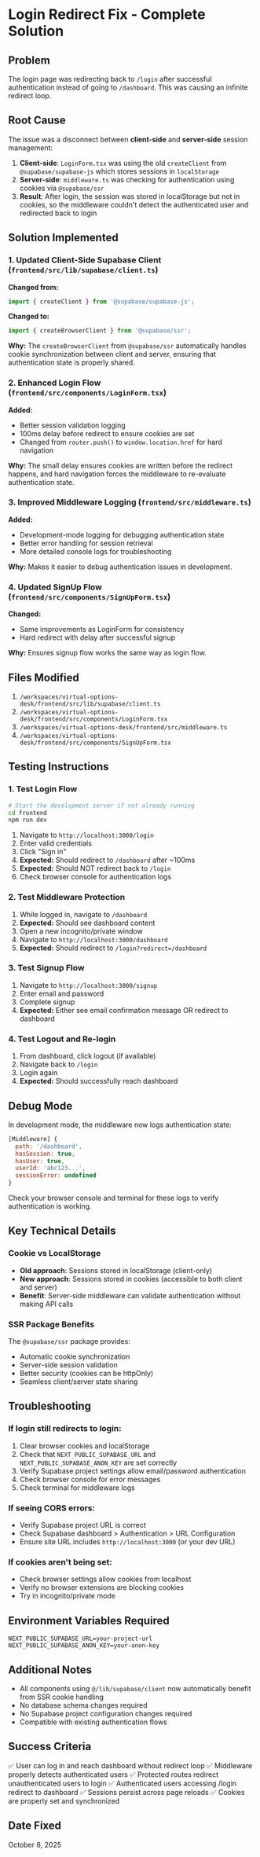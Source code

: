 # Login Redirect Fix - Complete Solution

## Problem
The login page was redirecting back to `/login` after successful authentication instead of going to `/dashboard`. This was causing an infinite redirect loop.

## Root Cause
The issue was a disconnect between **client-side** and **server-side** session management:

1. **Client-side**: `LoginForm.tsx` was using the old `createClient` from `@supabase/supabase-js` which stores sessions in `localStorage`
2. **Server-side**: `middleware.ts` was checking for authentication using cookies via `@supabase/ssr`
3. **Result**: After login, the session was stored in localStorage but not in cookies, so the middleware couldn't detect the authenticated user and redirected back to login

## Solution Implemented

### 1. Updated Client-Side Supabase Client (`frontend/src/lib/supabase/client.ts`)
**Changed from:**
```typescript
import { createClient } from '@supabase/supabase-js';
```

**Changed to:**
```typescript
import { createBrowserClient } from '@supabase/ssr';
```

**Why:** The `createBrowserClient` from `@supabase/ssr` automatically handles cookie synchronization between client and server, ensuring that authentication state is properly shared.

### 2. Enhanced Login Flow (`frontend/src/components/LoginForm.tsx`)
**Added:**
- Better session validation logging
- 100ms delay before redirect to ensure cookies are set
- Changed from `router.push()` to `window.location.href` for hard navigation

**Why:** The small delay ensures cookies are written before the redirect happens, and hard navigation forces the middleware to re-evaluate authentication state.

### 3. Improved Middleware Logging (`frontend/src/middleware.ts`)
**Added:**
- Development-mode logging for debugging authentication state
- Better error handling for session retrieval
- More detailed console logs for troubleshooting

**Why:** Makes it easier to debug authentication issues in development.

### 4. Updated SignUp Flow (`frontend/src/components/SignUpForm.tsx`)
**Changed:**
- Same improvements as LoginForm for consistency
- Hard redirect with delay after successful signup

**Why:** Ensures signup flow works the same way as login flow.

## Files Modified
1. `/workspaces/virtual-options-desk/frontend/src/lib/supabase/client.ts`
2. `/workspaces/virtual-options-desk/frontend/src/components/LoginForm.tsx`
3. `/workspaces/virtual-options-desk/frontend/src/middleware.ts`
4. `/workspaces/virtual-options-desk/frontend/src/components/SignUpForm.tsx`

## Testing Instructions

### 1. Test Login Flow
```bash
# Start the development server if not already running
cd frontend
npm run dev
```

1. Navigate to `http://localhost:3000/login`
2. Enter valid credentials
3. Click "Sign in"
4. **Expected:** Should redirect to `/dashboard` after ~100ms
5. **Expected:** Should NOT redirect back to `/login`
6. Check browser console for authentication logs

### 2. Test Middleware Protection
1. While logged in, navigate to `/dashboard`
2. **Expected:** Should see dashboard content
3. Open a new incognito/private window
4. Navigate to `http://localhost:3000/dashboard`
5. **Expected:** Should redirect to `/login?redirect=/dashboard`

### 3. Test Signup Flow
1. Navigate to `http://localhost:3000/signup`
2. Enter email and password
3. Complete signup
4. **Expected:** Either see email confirmation message OR redirect to dashboard

### 4. Test Logout and Re-login
1. From dashboard, click logout (if available)
2. Navigate back to `/login`
3. Login again
4. **Expected:** Should successfully reach dashboard

## Debug Mode
In development mode, the middleware now logs authentication state:

```javascript
[Middleware] {
  path: '/dashboard',
  hasSession: true,
  hasUser: true,
  userId: 'abc123...',
  sessionError: undefined
}
```

Check your browser console and terminal for these logs to verify authentication is working.

## Key Technical Details

### Cookie vs LocalStorage
- **Old approach**: Sessions stored in localStorage (client-only)
- **New approach**: Sessions stored in cookies (accessible to both client and server)
- **Benefit**: Server-side middleware can validate authentication without making API calls

### SSR Package Benefits
The `@supabase/ssr` package provides:
- Automatic cookie synchronization
- Server-side session validation
- Better security (cookies can be httpOnly)
- Seamless client/server state sharing

## Troubleshooting

### If login still redirects to login:
1. Clear browser cookies and localStorage
2. Check that `NEXT_PUBLIC_SUPABASE_URL` and `NEXT_PUBLIC_SUPABASE_ANON_KEY` are set correctly
3. Verify Supabase project settings allow email/password authentication
4. Check browser console for error messages
5. Check terminal for middleware logs

### If seeing CORS errors:
- Verify Supabase project URL is correct
- Check Supabase dashboard > Authentication > URL Configuration
- Ensure site URL includes `http://localhost:3000` (or your dev URL)

### If cookies aren't being set:
- Check browser settings allow cookies from localhost
- Verify no browser extensions are blocking cookies
- Try in incognito/private mode

## Environment Variables Required
```env
NEXT_PUBLIC_SUPABASE_URL=your-project-url
NEXT_PUBLIC_SUPABASE_ANON_KEY=your-anon-key
```

## Additional Notes
- All components using `@/lib/supabase/client` now automatically benefit from SSR cookie handling
- No database schema changes required
- No Supabase project configuration changes required
- Compatible with existing authentication flows

## Success Criteria
✅ User can log in and reach dashboard without redirect loop
✅ Middleware properly detects authenticated users
✅ Protected routes redirect unauthenticated users to login
✅ Authenticated users accessing /login redirect to dashboard
✅ Sessions persist across page reloads
✅ Cookies are properly set and synchronized

## Date Fixed
October 8, 2025
